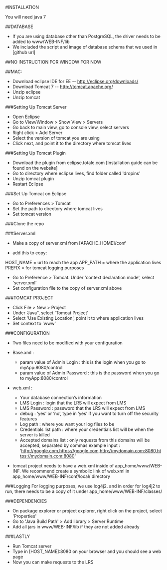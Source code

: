 #INSTALLATION

You will need java 7

##DATABASE
* If you are using database other than PostgreSQL, the driver needs to be added to www/WEB-INF/lib
* We included the script and image of database schema that we used in [github url]


##NO INSTRUCTION FOR WINDOW FOR NOW

##MAC:

* Download eclipse IDE for EE -- http://eclipse.org/downloads/
* Download Tomcat 7 -- http://tomcat.apache.org/
* Unzip eclipse
* Unzip tomcat

###Setting Up Tomcat Server
* Open Eclipse
* Go to View/Window > Show View > Servers
* Go back to main view, go to console view, select servers
* Right click > Add Server
* Select the version of tomcat you are using
* Click next, and point it to the directory where tomcat lives

###Setting Up Tomcat Plugin
* Download the plugin from eclipse.totale.com [Installation guide can be found on the website]
* Go to directory where eclipse lives, find folder called 'dropins'
* Unzip tomcat plugin
* Restart Eclipse

###Set Up Tomcat on Eclipse
* Go to Preferences > Tomcat
* Set the path to directory where tomcat lives
* Set tomcat version

###Clone the repo

###Server.xml
* Make a copy of server.xml from [APACHE_HOME]/conf
* add this to copy:
	
    <Host name="[HOST_NAME]" appBase="[APP_PATH]"
          unpackWARs="false" autoDeploy="false">
          <Valve className="org.apache.catalina.valves.AccessLogValve"
          directory="logs"  prefix="[PREFIX]" suffix=".txt"
          pattern="common" resolveHosts="false"/>
          <Context path="" reloadable="false" docBase="www" allowLinking="true"/>
    </Host>

HOST_NAME = url to reach the app
APP_PATH = where the application lives
PREFIX = for tomcat logging purposes

* Go to Preference > Tomcat. Under 'context declaration mode', select 'server.xml'
* Set configuration file to the copy of server.xml above


###TOMCAT PROJECT
* Click File > New > Project 
* Under 'Java", select 'Tomcat Project'
* Select 'Use Existing Location', point it to where application lives
* Set context to 'www'


###CONFIGURATION
* Two files need to be modified with your configuration

* Base.xml :
	- param value of Admin Login : this is the login when you go to myApp:8080/control
	- param value of Admin Password : this is the password when you go to myApp:8080/control

* web.xml :
	- Your database connection’s information
	- LMS Login : login that the LRS will expect from LMS
	- LMS Password : password that the LRS will expect from LMS
	- debug : ‘yes’ or ‘no’, type in ‘yes’ if you want to turn off the security features
	- Log path : where you want your log files to be 
	- Credentials list path : where your credentials list will be when the server is killed
	- Accepted domains list : only requests from this domains will be accepted, separated by commas
		example input : ‘http://google.com,https://google.com,http://mydomain.com:8080,https://mydomain.com:8080'

* tomcat project needs to have a web.xml inside of app_home/www/WEB-INF.
  We recommend create a symbolic link of web.xml in app_home/www/WEB-INF/conf/local/ directory


###Logging
For logging purposes, we use log4j2. and in order for log4j2 to run, there needs to be 
a copy of it under app_home/www/WEB-INF/classes/



###DEPENDENCIES
* On package explorer or project explorer, right click on the project, select 'Properties'
* Go to 'Java Build Path' > Add library > Server Runtime
* Add all jars in www/WEB-INF/lib if they are not added already

###LASTLY
* Run Tomcat server 
* Type in [HOST_NAME]:8080 on your browser and you should see a web page
* Now you can make requests to the LRS